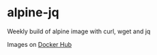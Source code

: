 # alpine-jq

Weekly build of alpine image with curl, wget and jq

Images on [Docker Hub](https://hub.docker.com/r/apteno/alpine-jq)
